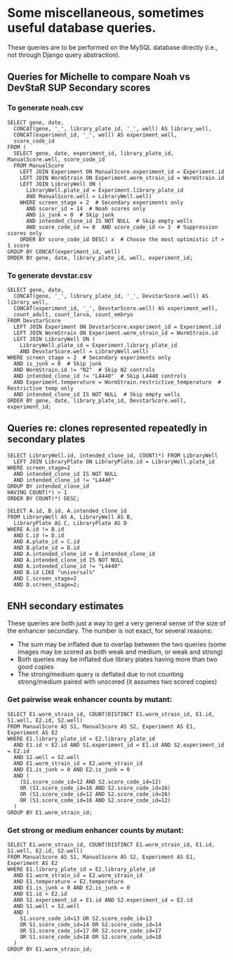 # Some miscellaneous, sometimes useful database queries.

These queries are to be performed on the MySQL database directly
(i.e., not through Django query abstraction).


## Queries for Michelle to compare Noah vs DevStaR SUP Secondary scores

### To generate noah.csv

```
SELECT gene, date,
  CONCAT(gene, '_', library_plate_id, '_', well) AS library_well,
  CONCAT(experiment_id, '_', well) AS experiment_well,
  score_code_id
FROM (
  SELECT gene, date, experiment_id, library_plate_id, ManualScore.well, score_code_id
  FROM ManualScore
    LEFT JOIN Experiment ON ManualScore.experiment_id = Experiment.id
    LEFT JOIN WormStrain ON Experiment.worm_strain_id = WormStrain.id
    LEFT JOIN LibraryWell ON (
      LibraryWell.plate_id = Experiment.library_plate_id
      AND ManualScore.well = LibraryWell.well)
    WHERE screen_stage = 2  # Secondary experiments only
      AND scorer_id = 14  # Noah scores only
      AND is_junk = 0  # Skip junk
      AND intended_clone_id IS NOT NULL  # Skip empty wells
      AND score_code_id >= 0  AND score_code_id <= 3  # Suppression scores only
    ORDER BY score_code_id DESC) x  # Choose the most optimistic if > 1 score
GROUP BY CONCAT(experiment_id, well)
ORDER BY gene, date, library_plate_id, well, experiment_id;
```


### To generate devstar.csv

```
SELECT gene, date,
  CONCAT(gene, '_', library_plate_id, '_', DevstarScore.well) AS library_well,
  CONCAT(experiment_id, '_', DevstarScore.well) AS experiment_well,
  count_adult, count_larva, count_embryo
FROM DevstarScore
  LEFT JOIN Experiment ON DevstarScore.experiment_id = Experiment.id
  LEFT JOIN WormStrain ON Experiment.worm_strain_id = WormStrain.id
  LEFT JOIN LibraryWell ON (
    LibraryWell.plate_id = Experiment.library_plate_id
    AND DevstarScore.well = LibraryWell.well)
WHERE screen_stage = 2  # Secondary experiments only
  AND is_junk = 0  # Skip junk
  AND WormStrain.id != "N2"  # Skip N2 controls
  AND intended_clone_id != "L4440"  # Skip L4440 controls
  AND Experiment.temperature = WormStrain.restrictive_temperature  # Restrictive temp only
  AND intended_clone_id IS NOT NULL  # Skip empty wells
ORDER BY gene, date, library_plate_id, DevstarScore.well, experiment_id;
```


## Queries re: clones represented repeatedly in secondary plates

```
SELECT LibraryWell.id, intended_clone_id, COUNT(*) FROM LibraryWell
  LEFT JOIN LibraryPlate ON LibraryPlate.id = LibraryWell.plate_id
WHERE screen_stage=2
  AND intended_clone_id IS NOT NULL
  AND intended_clone_id != "L4440"
GROUP BY intended_clone_id
HAVING COUNT(*) > 1
ORDER BY COUNT(*) DESC;
```

```
SELECT A.id, B.id, A.intended_clone_id
FROM LibraryWell AS A, LibraryWell AS B,
  LibraryPlate AS C, LibraryPlate AS D
WHERE A.id != B.id
  AND C.id != D.id
  AND A.plate_id = C.id
  AND B.plate_id = D.id
  AND A.intended_clone_id = B.intended_clone_id
  AND A.intended_clone_id IS NOT NULL
  AND A.intended_clone_id != "L4440"
  AND B.id LIKE "universal%"
  AND C.screen_stage=2
  AND D.screen_stage=2;
```


## ENH secondary estimates

These queries are both just a way to get a very general sense of the size of
the enhancer secondary. The number is not exact, for several reasons:

- The sum may be inflated due to overlap between the two queries (some images
  may be scored as both weak and medium, or weak and strong)
- Both queries may be inflated due library plates having more than two good
  copies
- The strong/medium query is deflated due to not counting strong/medium paired
  with unscored (it assumes two scored copies)


### Get pairwise weak enhancer counts by mutant:

```
SELECT E1.worm_strain_id, COUNT(DISTINCT E1.worm_strain_id, E1.id, S1.well, E2.id, S2.well)
FROM ManualScore AS S1, ManualScore AS S2, Experiment AS E1, Experiment AS E2
WHERE E1.library_plate_id = E2.library_plate_id
  AND E1.id < E2.id AND S1.experiment_id = E1.id AND S2.experiment_id = E2.id
  AND S1.well = S2.well
  AND E1.worm_strain_id = E2.worm_strain_id
  AND E1.is_junk = 0 AND E2.is_junk = 0
  AND (
    (S1.score_code_id=12 AND S2.score_code_id=12)
    OR (S1.score_code_id=16 AND S2.score_code_id=16)
    OR (S1.score_code_id=12 AND S2.score_code_id=16)
    OR (S1.score_code_id=16 AND S2.score_code_id=12)
  )
GROUP BY E1.worm_strain_id;
```


### Get strong or medium enhancer counts by mutant:

```
SELECT E1.worm_strain_id, COUNT(DISTINCT E1.worm_strain_id, E1.id, S1.well, E2.id, S2.well)
FROM ManualScore AS S1, ManualScore AS S2, Experiment AS E1, Experiment AS E2
WHERE E1.library_plate_id = E2.library_plate_id
  AND E1.worm_strain_id = E2.worm_strain_id
  AND E1.temperature = E2.temperature
  AND E1.is_junk = 0 AND E2.is_junk = 0
  AND E1.id < E2.id
  AND S1.experiment_id = E1.id AND S2.experiment_id = E2.id
  AND S1.well = S2.well
  AND (
    S1.score_code_id=13 OR S2.score_code_id=13
    OR S1.score_code_id=14 OR S2.score_code_id=14
    OR S1.score_code_id=17 OR S2.score_code_id=17
    OR S1.score_code_id=18 OR S2.score_code_id=18
  )
GROUP BY E1.worm_strain_id;
```
